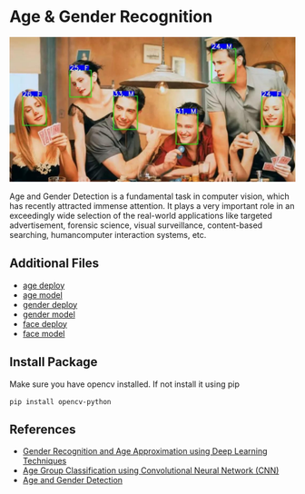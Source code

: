 # Age & Gender Recognition 
<img src="https://github.com/Bayunova28/Age_Gender_Detection/blob/master/cfe4b28efb759bfd142851cc1f003d4f.jpg">

Age and Gender Detection is a fundamental task in computer vision, which has recently attracted immense attention. It plays a very important role in an exceedingly wide selection 
of the real-world applications like targeted advertisement, forensic science, visual surveillance, content-based searching, humancomputer interaction systems, etc.

## Additional Files
- [age deploy](https://github.com/Bayunova28/Age_Gender_Detection/blob/master/age_deploy.prototxt)
- [age model](https://github.com/Bayunova28/Age_Gender_Detection/blob/master/age_net.caffemodel)
- [gender deploy](https://github.com/Bayunova28/Age_Gender_Detection/blob/master/gender_deploy.prototxt)
- [gender model](https://github.com/Bayunova28/Age_Gender_Detection/blob/master/gender_net.caffemodel)
- [face deploy](https://github.com/Bayunova28/Age_Gender_Detection/blob/master/opencv_face_detector.pbtxt)
- [face model](https://github.com/Bayunova28/Age_Gender_Detection/blob/master/opencv_face_detector_uint8.pb)

## Install Package
Make sure you have opencv installed. If not install it using pip
```
pip install opencv-python
```

## References
- [Gender Recognition and Age Approximation using Deep Learning Techniques](https://www.ijert.org/research/gender-recognition-and-age-approximation-using-deep-learning-techniques-IJERTV9IS040268.pdf)
- [Age Group Classification using Convolutional Neural Network (CNN)](https://iopscience.iop.org/article/10.1088/1742-6596/2084/1/012028/pdf)
- [Age and Gender Detection](http://103.47.12.35/bitstream/handle/1/2164/1613112045_SHUBHAM%20KUMAR%20TIWARI_finalprojectreport%20-%20Shubham%20Tiwari.pdf?sequence=1&isAllowed=y)
